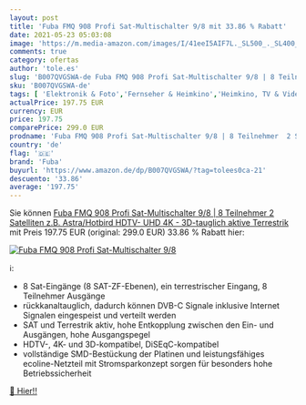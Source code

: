 ```yaml
---
layout: post
title: 'Fuba FMQ 908 Profi Sat-Multischalter 9/8 mit 33.86 % Rabatt'
date: 2021-05-23 05:03:08
image: 'https://m.media-amazon.com/images/I/41eeI5AIF7L._SL500_._SL400_.jpg'
comments: true
category: ofertas
author: 'tole.es'
slug: 'B007QVGSWA-de Fuba FMQ 908 Profi Sat-Multischalter 9/8 | 8 Teilnehmer 2...'
sku: 'B007QVGSWA-de'
tags: [ 'Elektronik & Foto','Fernseher & Heimkino','Heimkino, TV & Video Zubehör','Multischalter','Satelliten-Zubehör','fuba', ]
actualPrice: 197.75 EUR
currency: EUR
price: 197.75
comparePrice: 299.0 EUR
prodname: 'Fuba FMQ 908 Profi Sat-Multischalter 9/8 | 8 Teilnehmer  2 Satelliten  z.B. Astra/Hotbird   HDTV-  UHD 4K - 3D-tauglich  aktive Terrestrik'
country: 'de'
flag: '🇩🇪'
brand: 'Fuba'
buyurl: 'https://www.amazon.de/dp/B007QVGSWA/?tag=tolees0ca-21'
descuento: '33.86'
average: '197.75'
---
```


Sie können [Fuba FMQ 908 Profi Sat-Multischalter 9/8 | 8 Teilnehmer  2 Satelliten  z.B. Astra/Hotbird   HDTV-  UHD 4K - 3D-tauglich  aktive Terrestrik](https://www.amazon.de/dp/B007QVGSWA/?tag=tolees0ca-21) mit Preis 197.75 EUR (original: 299.0 EUR) 33.86 % Rabatt hier:

[![Fuba FMQ 908 Profi Sat-Multischalter 9/8](https://m.media-amazon.com/images/I/41eeI5AIF7L._SL500_._SL400_.jpg)](https://www.amazon.de/dp/B007QVGSWA/?tag=tolees0ca-21)

ℹ️:

- 8 Sat-Eingänge (8 SAT-ZF-Ebenen), ein terrestrischer Eingang, 8 Teilnehmer Ausgänge
- rückkanaltauglich, dadurch können DVB-C Signale inklusive Internet Signalen eingespeist und verteilt werden
- SAT und Terrestrik aktiv, hohe Entkopplung zwischen den Ein- und Ausgängen, hohe Ausgangspegel
- HDTV-, 4K- und 3D-kompatibel, DiSEqC-kompatibel
- vollständige SMD-Bestückung der Platinen und leistungsfähiges ecoline-Netzteil mit Stromsparkonzept sorgen für besonders hohe Betriebssicherheit

[🛒 Hier!!](https://www.amazon.de/dp/B007QVGSWA/?tag=tolees0ca-21)
